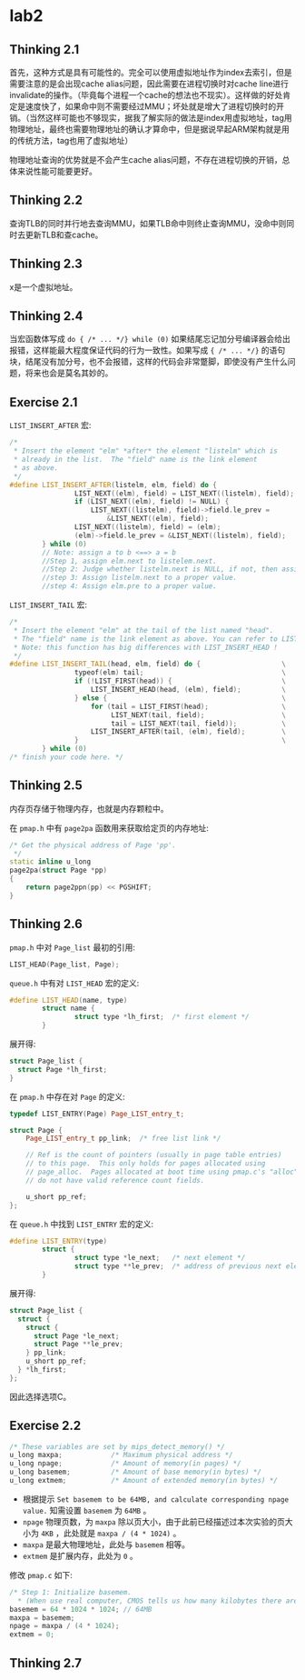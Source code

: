 # lab2

## Thinking 2.1
首先，这种方式是具有可能性的。完全可以使用虚拟地址作为index去索引，但是需要注意的是会出现cache alias问题，因此需要在进程切换时对cache line进行invalidate的操作。（毕竟每个进程一个cache的想法也不现实）。这样做的好处肯定是速度快了，如果命中则不需要经过MMU；坏处就是增大了进程切换时的开销。（当然这样可能也不够现实，据我了解实际的做法是index用虚拟地址，tag用物理地址，最终也需要物理地址的确认才算命中，但是据说早起ARM架构就是用的传统方法，tag也用了虚拟地址）

物理地址查询的优势就是不会产生cache alias问题，不存在进程切换的开销，总体来说性能可能要更好。

## Thinking 2.2
查询TLB的同时并行地去查询MMU，如果TLB命中则终止查询MMU，没命中则同时去更新TLB和查cache。

## Thinking 2.3
x是一个虚拟地址。

## Thinking 2.4
当宏函数体写成 `do { /* ... */} while (0)` 如果结尾忘记加分号编译器会给出报错，这样能最大程度保证代码的行为一致性。如果写成 `{ /* ... */}` 的语句块，结尾没有加分号，也不会报错，这样的代码会非常蹩脚，即使没有产生什么问题，将来也会是莫名其妙的。

## Exercise 2.1
`LIST_INSERT_AFTER` 宏:
```c++
/*
 * Insert the element "elm" *after* the element "listelm" which is
 * already in the list.  The "field" name is the link element
 * as above.
 */
#define LIST_INSERT_AFTER(listelm, elm, field) do {                    \
                LIST_NEXT((elm), field) = LIST_NEXT((listelm), field); \
                if (LIST_NEXT((elm), field) != NULL) {                 \
                    LIST_NEXT((listelm), field)->field.le_prev =       \
                        &LIST_NEXT((elm), field);                      \
                LIST_NEXT((listelm), field) = (elm);                   \
                (elm)->field.le_prev = &LIST_NEXT((listelm), field);   \
        } while (0)
        // Note: assign a to b <==> a = b
        //Step 1, assign elm.next to listelem.next.
        //Step 2: Judge whether listelm.next is NULL, if not, then assign listelm.pre to a proper value.
        //step 3: Assign listelm.next to a proper value.
        //step 4: Assign elm.pre to a proper value.
```
`LIST_INSERT_TAIL` 宏:
```c++
/*
 * Insert the element "elm" at the tail of the list named "head".
 * The "field" name is the link element as above. You can refer to LIST_INSERT_HEAD.
 * Note: this function has big differences with LIST_INSERT_HEAD !
 */
#define LIST_INSERT_TAIL(head, elm, field) do {                    \
                typeof(elm) tail;                                  \
                if (!LIST_FIRST(head)) {                           \
                    LIST_INSERT_HEAD(head, (elm), field);          \
                } else {                                           \
                    for (tail = LIST_FIRST(head);                  \
                         LIST_NEXT(tail, field);                   \
                         tail = LIST_NEXT(tail, field));           \
                    LIST_INSERT_AFTER(tail, (elm), field);         \
                }                                                  \
        } while (0)
/* finish your code here. */
```

## Thinking 2.5
内存页存储于物理内存，也就是内存颗粒中。

在 `pmap.h` 中有 `page2pa` 函数用来获取给定页的内存地址:
```c++
/* Get the physical address of Page 'pp'.
 */
static inline u_long
page2pa(struct Page *pp)
{
	return page2ppn(pp) << PGSHIFT;
}
```

## Thinking 2.6
`pmap.h` 中对 `Page_list` 最初的引用:
```c++
LIST_HEAD(Page_list, Page);
```
`queue.h` 中有对 `LIST_HEAD` 宏的定义:
```c++
#define LIST_HEAD(name, type)                                           \
        struct name {                                                           \
                struct type *lh_first;  /* first element */                     \
        }
```
展开得:
```c++
struct Page_list {
  struct Page *lh_first;
}
```
在 `pmap.h` 中存在对 `Page` 的定义:
```c++
typedef LIST_ENTRY(Page) Page_LIST_entry_t;

struct Page {
	Page_LIST_entry_t pp_link;	/* free list link */

	// Ref is the count of pointers (usually in page table entries)
	// to this page.  This only holds for pages allocated using
	// page_alloc.  Pages allocated at boot time using pmap.c's "alloc"
	// do not have valid reference count fields.

	u_short pp_ref;
};
```
在 `queue.h` 中找到 `LIST_ENTRY` 宏的定义:
```c++
#define LIST_ENTRY(type)                                                \
        struct {                                                                \
                struct type *le_next;   /* next element */                      \
                struct type **le_prev;  /* address of previous next element */  \
        }
```
展开得:
```c++
struct Page_list {
  struct {
    struct {
      struct Page *le_next;
      struct Page **le_prev;
    } pp_link;
    u_short pp_ref;
  } *lh_first;
};
```
因此选择选项C。

## Exercise 2.2
```c++
/* These variables are set by mips_detect_memory() */
u_long maxpa;            /* Maximum physical address */
u_long npage;            /* Amount of memory(in pages) */
u_long basemem;          /* Amount of base memory(in bytes) */
u_long extmem;           /* Amount of extended memory(in bytes) */
```

* 根据提示 `Set basemem to be 64MB, and calculate corresponding npage value.` 知需设置 `basemem` 为 `64MB` 。
* `npage` 物理页数，为 `maxpa` 除以页大小，由于此前已经描述过本次实验的页大小为 `4KB` ，此处就是 `maxpa / (4 * 1024)` 。
* `maxpa` 是最大物理地址，此处与 `basemem` 相等。
* `extmem` 是扩展内存，此处为 `0` 。

修改 `pmap.c` 如下:
```c++
/* Step 1: Initialize basemem.
  * (When use real computer, CMOS tells us how many kilobytes there are). */
basemem = 64 * 1024 * 1024; // 64MB
maxpa = basemem;
npage = maxpa / (4 * 1024);
extmem = 0;
```

## Thinking 2.7
